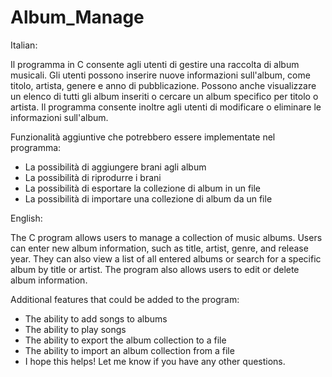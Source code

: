 # Album_Manage

Italian:

Il programma in C consente agli utenti di gestire una raccolta di album musicali. Gli utenti possono inserire nuove informazioni sull'album, come titolo, artista, genere e anno di pubblicazione. Possono anche visualizzare un elenco di tutti gli album inseriti o cercare un album specifico per titolo o artista. Il programma consente inoltre agli utenti di modificare o eliminare le informazioni sull'album.


Funzionalità aggiuntive che potrebbero essere implementate nel programma:

- La possibilità di aggiungere brani agli album
- La possibilità di riprodurre i brani
- La possibilità di esportare la collezione di album in un file
- La possibilità di importare una collezione di album da un file

English:

The C program allows users to manage a collection of music albums. Users can enter new album information, such as title, artist, genre, and release year. They can also view a list of all entered albums or search for a specific album by title or artist. The program also allows users to edit or delete album information.

Additional features that could be added to the program:

- The ability to add songs to albums
- The ability to play songs
- The ability to export the album collection to a file
- The ability to import an album collection from a file
- I hope this helps! Let me know if you have any other questions.
